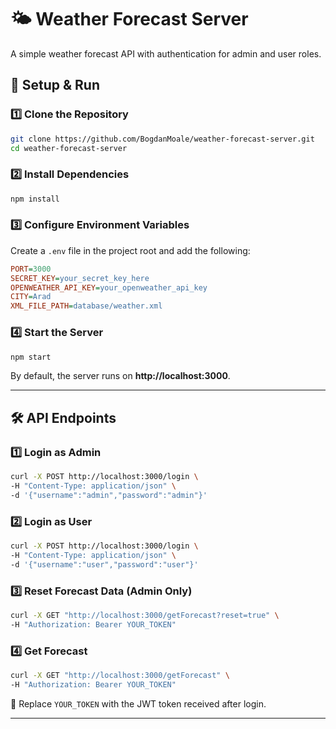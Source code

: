 # 🌤️ Weather Forecast Server

A simple weather forecast API with authentication for admin and user roles.

## 🚀 Setup & Run

### **1️⃣ Clone the Repository**

```sh
git clone https://github.com/BogdanMoale/weather-forecast-server.git
cd weather-forecast-server
```

### **2️⃣ Install Dependencies**

```sh
npm install
```

### **3️⃣ Configure Environment Variables**

Create a `.env` file in the project root and add the following:

```ini
PORT=3000
SECRET_KEY=your_secret_key_here
OPENWEATHER_API_KEY=your_openweather_api_key
CITY=Arad
XML_FILE_PATH=database/weather.xml
```

### **4️⃣ Start the Server**

```sh
npm start
```

By default, the server runs on **http://localhost:3000**.

---

## 🛠️ API Endpoints

### **1️⃣ Login as Admin**

```sh
curl -X POST http://localhost:3000/login \
-H "Content-Type: application/json" \
-d '{"username":"admin","password":"admin"}'
```

### **2️⃣ Login as User**

```sh
curl -X POST http://localhost:3000/login \
-H "Content-Type: application/json" \
-d '{"username":"user","password":"user"}'
```

### **3️⃣ Reset Forecast Data (Admin Only)**

```sh
curl -X GET "http://localhost:3000/getForecast?reset=true" \
-H "Authorization: Bearer YOUR_TOKEN"
```

### **4️⃣ Get Forecast**

```sh
curl -X GET "http://localhost:3000/getForecast" \
-H "Authorization: Bearer YOUR_TOKEN"
```

🔑 Replace `YOUR_TOKEN` with the JWT token received after login.

---

